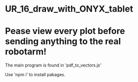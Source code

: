 # UR_16_draw_with_ONYX_tablet


# Pease view every plot before sending anything to the real robotarm!

The main program is found in 'pdf_to_vectors.js'

Use 'npm i' to install pakages.
